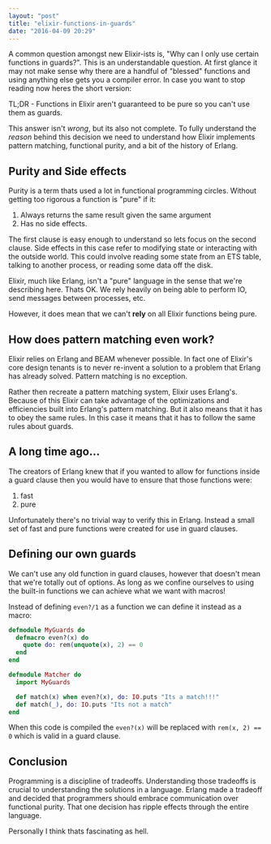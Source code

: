 ```yaml
---
layout: "post"
title: "elixir-functions-in-guards"
date: "2016-04-09 20:29"
---
```


A common question amongst new Elixir-ists is, "Why can I only use certain functions in guards?". This is an understandable question. At first glance it may not make sense why there are a handful of "blessed" functions and using anything else gets you a compiler error. In case you want to stop reading now heres the short version:

TL;DR - Functions in Elixir aren't guaranteed to be pure so you can't use them as guards.

This answer isn't *wrong*, but its also not complete. To fully understand the *reason* behind this decision we need to understand how Elixir implements pattern matching, functional purity, and a bit of the history of Erlang.

## Purity and Side effects

Purity is a term thats used a lot in functional programming circles. Without getting too rigorous a function is "pure" if it:

1) Always returns the same result given the same argument
2) Has no side effects.

The first clause is easy enough to understand so lets focus on the second clause. Side effects in this case refer to modifying state or interacting with the outside world. This could involve reading some state from an ETS table, talking to another process, or reading some data off the disk.

Elixir, much like Erlang, isn't a "pure" language in the sense that we're describing here. Thats OK. We rely heavily on being able to perform IO, send messages between processes, etc.

However, it does mean that we can't **rely** on all Elixir functions being pure.

## How does pattern matching even work?

Elixir relies on Erlang and BEAM whenever possible. In fact one of Elixir's core design tenants is to never re-invent a solution to a problem that Erlang has already solved. Pattern matching is no exception.

Rather then recreate a pattern matching system, Elixir uses Erlang's. Because of this Elixir can take advantage of the optimizations and efficiencies built into Erlang's pattern matching. But it also means that it has to obey the same rules. In this case it means that it has to follow the same rules about guards.

## A long time ago...

The creators of Erlang knew that if you wanted to allow for functions inside a guard clause then you would have to ensure that those functions were:

1) fast
2) pure

Unfortunately there's no trivial way to verify this in Erlang. Instead a small set of fast and pure functions were created for use in guard clauses.

## Defining our own guards

We can't use any old function in guard clauses, however that doesn't mean that we're totally out of options. As long as we confine ourselves to using the built-in functions we can achieve what we want with macros!

Instead of defining `even?/1` as a function we can define it instead as a macro:

```elixir
defmodule MyGuards do
  defmacro even?(x) do
    quote do: rem(unquote(x), 2) == 0
  end
end

defmodule Matcher do
  import MyGuards

  def match(x) when even?(x), do: IO.puts "Its a match!!!"
  def match(_), do: IO.puts "Its not a match"
end
```

When this code is compiled the `even?(x)` will be replaced with `rem(x, 2) == 0` which is valid in a guard clause.

## Conclusion

Programming is a discipline of tradeoffs. Understanding those tradeoffs is crucial to understanding the solutions in a language. Erlang made a tradeoff and decided that programmers should embrace communication over functional purity. That one decision has ripple effects through the entire language.

Personally I think thats fascinating as hell.
